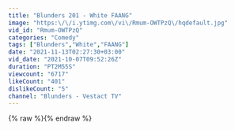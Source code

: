 ```yaml
---
title: "Blunders 201 - White FAANG"
image: "https:\/\/i.ytimg.com\/vi\/Rmum-OWTPzQ\/hqdefault.jpg"
vid_id: "Rmum-OWTPzQ"
categories: "Comedy"
tags: ["Blunders","White","FAANG"]
date: "2021-11-13T02:27:30+03:00"
vid_date: "2021-10-07T09:52:26Z"
duration: "PT2M55S"
viewcount: "6717"
likeCount: "401"
dislikeCount: "5"
channel: "Blunders - Vestact TV"
---
```

{% raw %}{% endraw %}
